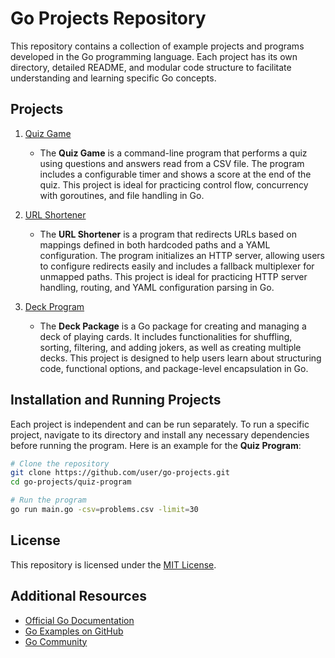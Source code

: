 # Go Projects Repository

This repository contains a collection of example projects and programs developed in the Go programming language. Each project has its own directory, detailed README, and modular code structure to facilitate understanding and learning specific Go concepts.

## Projects

1. [Quiz Game](./quiz-game/README.md)
   - The **Quiz Game** is a command-line program that performs a quiz using questions and answers read from a CSV file. The program includes a configurable timer and shows a score at the end of the quiz. This project is ideal for practicing control flow, concurrency with goroutines, and file handling in Go.


2. [URL Shortener](./url-shortener/README.md)
   - The **URL Shortener** is a program that redirects URLs based on mappings defined in both hardcoded paths and a YAML configuration. The program initializes an HTTP server, allowing users to configure redirects easily and includes a fallback multiplexer for unmapped paths. This project is ideal for practicing HTTP server handling, routing, and YAML configuration parsing in Go.

3. [Deck Program](./deck-pkg/README.md)
   - The **Deck Package** is a Go package for creating and managing a deck of playing cards. It includes functionalities for shuffling, sorting, filtering, and adding jokers, as well as creating multiple decks. This project is designed to help users learn about structuring code, functional options, and package-level encapsulation in Go.


## Installation and Running Projects

Each project is independent and can be run separately. To run a specific project, navigate to its directory and install any necessary dependencies before running the program. Here is an example for the **Quiz Program**:

```bash
# Clone the repository
git clone https://github.com/user/go-projects.git
cd go-projects/quiz-program

# Run the program
go run main.go -csv=problems.csv -limit=30
```

## License

This repository is licensed under the [MIT License](./LICENSE).

## Additional Resources

- [Official Go Documentation](https://golang.org/doc/)
- [Go Examples on GitHub](https://github.com/topics/go)
- [Go Community](https://golang.org/help/)
